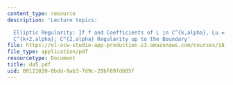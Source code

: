 ```yaml
---
content_type: resource
description: 'Lecture topics:

  Elliptic Regularity: If f and Coefficients of L in C^{k,alpha}, Lu = f, then u in
  C^{k+2,alpha}; C^{2,alpha} Regularity up to the Boundary'
file: https://ol-ocw-studio-app-production.s3.amazonaws.com/courses/18-156-differential-analysis-spring-2004/001210200bdd9ab37d9c20bf897d605f_da5.pdf
file_type: application/pdf
resourcetype: Document
title: da5.pdf
uid: 00121020-0bdd-9ab3-7d9c-20bf897d605f
---
```

